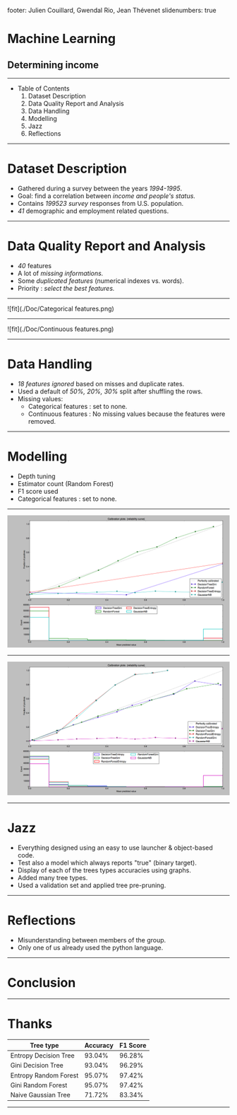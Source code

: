 footer: Julien Couillard, Gwendal Rio, Jean Thévenet
slidenumbers: true
 
# Machine Learning
## Determining income
 
---
 
- Table of Contents
   1. Dataset Description
   1. Data Quality Report and Analysis
   1. Data Handling
    1. Modelling
    1. Jazz
    1. Reflections
 
 
---
 
# Dataset Description
 
- Gathered during a survey between the years *1994-1995*.
- Goal: find a correlation between *income and people's status.*
- Contains *199523 survey* responses from U.S. population.
- *41* demographic and employment related questions.
 
---
 
# Data Quality Report and Analysis
 
- *40* features
- A lot of *missing informations.*
- Some *duplicated features* (numerical indexes vs. words).
- Priority : *select the best features.*
 
---

![fit](./Doc/Categorical features.png)

---

![fit](./Doc/Continuous features.png)

---
 
# Data Handling
 
- *18 features ignored* based on misses and duplicate rates.
- Used a default of *50%, 20%, 30%* split after shuffling the rows.
- Missing values:
    - Categorical features : set to none.
    - Continuous features : No missing values because the features were removed.
 
---
 
# Modelling
 
- Depth tuning
- Estimator count (Random Forest)
- F1 score used
- Categorical features : set to none.
 
---


![fit](./Doc/first_result.png)

---

![fit](./Doc/second_result.png)

---
 
# Jazz
 
- Everything designed using an easy to use launcher & object-based code.
- Test also a model which always reports "true" (binary target).
- Display of each of the trees types accuracies using graphs.
- Added many tree types.
- Used a validation set and applied tree pre-pruning.
 
---
 
# Reflections
 
- Misunderstanding between members of the group.
- Only one of us already used the python language.
 
---
 
# Conclusion
 
---
 
# Thanks
 
| Tree type             | Accuracy | F1 Score |
| --------------------- | -------  | -------- |
| Entropy Decision Tree | 93.04%   | 96.28%   |
| Gini Decision Tree    | 93.04%   | 96.29%   |
| Entropy Random Forest | 95.07%   | 97.42%   |
| Gini Random Forest    | 95.07%   | 97.42%   |
| Naive Gaussian Tree   | 71.72%   | 83.34%   |
 
 
 
---
 
